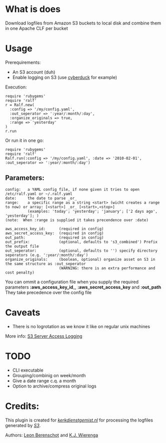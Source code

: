 What is does
============

Download logfiles from Amazon S3 buckets to local disk and combine them in one Apache CLF per bucket

Usage
=====

Prerequirements: 

* An S3 account (duh)
* Enable logging on S3 (use [cyberduck](http://cyberduck.ch/) for example)

Execution:

    require 'rubygems'
    require 'ralf'
    r = Ralf.new(
      :config => '/my/config.yaml',
      :out_seperator => ':year/:month/:day',
      :organize_originals => true,
      :range => 'yesterday'
    )
    r.run

Or run it in one go:

    require 'rubygems'
    require 'ralf'
    Ralf.run(:config => '/my/config.yaml', :date => '2010-02-01', :out_seperator => ':year/:month/:day')


Parameters:
----------

    config:   a YAML config file, if none given it tries to open /etc/ralf.yaml or ~/.ralf.yaml
    date:     the date to parse _or_
    range:    a specific range as a string <start> (wicht creates a range to now) or array: [<start>] _or_ [<start>,<stop>]
              (examples: 'today'; 'yesterday'; 'january'; ['2 days ago', 'yesterday']; )
    (note:  When :range is supplied it takes precendence over :date)

    aws_access_key_id:      (required in config)
    aws_secret_access_key:  (required in config)
    out_path:               (required in config)
    out_prefix:             (optional, defaults to 's3_combined') Prefix the output file
    out_seperator:          (optional, defaults to '') specify directory seperators (e.g. ':year/:month/:day')
    organize_originals:     (boolean, optional) organize asset on S3 in the same structure as :out_seperator 
                            (WARNING: there is an extra performance and cost penalty)

You can ommit a configuration file when you supply the required parameters __:aws\_access\_key\_id___, __:aws\_secret\_access\_key__ and __:out\_path__  
They take precedence over the config file

Caveats
=======

* There is no logrotation as we know it like on regular unix machines

More info: [S3 Server Access Logging](http://docs.amazonwebservices.com/AmazonS3/latest/ServerLogs.html)

TODO
====

* CLI executable
* Grouping/combinig on week/month
* Give a date range c.q. a month
* Option to archive/compress original logs

Credits:
========

This plugin is created for [*kerkdienstgemist.nl*](http://kerkdienstgemist.nl "Kerkdienst Gemist") for processing the logfiles generated by [*S3*](http://aws.amazon.com/s3/).

Authors: [Leon Berenschot](http://github.com/LeipeLeon) and [K.J. Wierenga](http://github.com/kjwierenga)